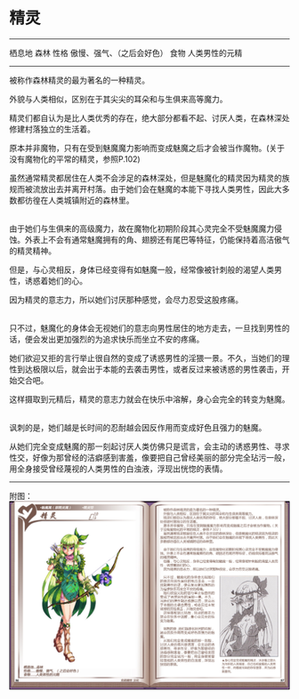 # 精灵

  -------- ----------------------------
  栖息地   森林
  性格     傲慢、强气、（之后会好色）
  食物     人类男性的元精
  -------- ----------------------------

被称作森林精灵的最为著名的一种精灵。

外貌与人类相似，区别在于其尖尖的耳朵和与生俱来高等魔力。

精灵们都自认为是比人类优秀的存在，绝大部分都看不起、讨厌人类，在森林深处修建村落独立的生活着。

原本并非魔物，只有在受到魅魔魔力影响而变成魅魔之后才会被当作魔物。(关于没有魔物化的平常的精灵，参照P.102)

虽然通常精灵都居住在人类不会涉足的森林深处，但是魅魔化的精灵因为精灵的族规而被流放出去并离开村落。由于她们会在魅魔的本能下寻找人类男性，因此大多数都彷徨在人类城镇附近的森林里。

<br>
由于她们与生俱来的高级魔力，故在魔物化初期阶段其心灵完全不受魅魔魔力侵蚀。外表上不会有通常魅魔拥有的角、翅膀还有尾巴等特征，仍能保持着高洁傲气的精灵精神。

但是，与心灵相反，身体已经变得有如魅魔一般，经常像被针刺般的渴望人类男性，诱惑着她们的心。

因为精灵的意志力，所以她们讨厌那种感觉，会尽力忍受这股疼痛。

<br>
只不过，魅魔化的身体会无视她们的意志向男性居住的地方走去，一旦找到男性的话，便会发出更加强烈的为追求快乐而坐立不安的疼痛。

她们欲迎又拒的言行举止很自然的变成了诱惑男性的淫猥一景。不久，当她们的理性到达极限以后，就会出于本能的去袭击男性，或者反过来被诱惑的男性袭击，开始交合吧。

这样摄取到元精后，精灵的意志力就会在快乐中溶解，身心会完全的转变为魅魔。

<br>
讽刺的是，她们越是长时间的忍耐越会因反作用而变成好色且强力的魅魔。

从她们完全变成魅魔的那一刻起讨厌人类仿佛只是谎言，会主动的诱惑男性、寻求性交，好像为那曾经的洁癖感到害羞，像要把自己曾经美丽的部分完全玷污一般，用全身接受曾经蔑视的人类男性的白浊液，浮现出恍惚的表情。

------------------------------------------------------------------------

附图： ![](img\魔物娘图鉴I\96-97精灵.jpg)
